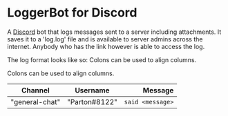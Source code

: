 # LoggerBot for Discord

A [Discord](https://discordapp.com/) bot that logs messages sent to a server including attachments.
It saves it to a 'log.log' file and is available to server admins across the internet.
Anybody who has the link however is able to access the log.


The log format looks like so:
Colons can be used to align columns.

Colons can be used to align columns.

| Channel         | Username      | Message                               |
| --------------- |:-------------:| -------------------------------------:|
| "general-chat"  | "Parton#8122" | `said <message>`                      |




